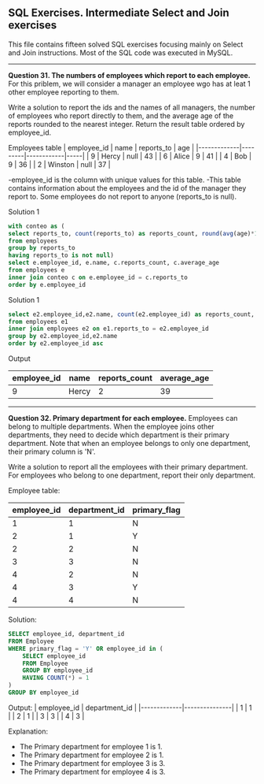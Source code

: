 ## SQL Exercises. Intermediate Select and Join exercises

This file contains fifteen solved SQL exercises focusing mainly on Select and Join instructions. Most of the SQL code was executed in MySQL.

***

**Question 31. The numbers of employees which report to each employee.** For this priblem, we will consider a manager an employee wgo has at leat 1 other employee reporting to them. 

Write a solution to report the ids and the names of all managers, the number of employees who report directly to them, and the average age of the reports rounded to the nearest integer.
Return the result table ordered by employee_id.

Employees table
| employee_id | name    | reports_to | age |
|-------------|---------|------------|-----|
| 9           | Hercy   | null       | 43  |
| 6           | Alice   | 9          | 41  |
| 4           | Bob     | 9          | 36  |
| 2           | Winston | null       | 37  |

-employee_id is the column with unique values for this table.
-This table contains information about the employees and the id of the manager they report to. Some employees do not report to anyone (reports_to is null).

Solution 1
```sql
with conteo as (
select reports_to, count(reports_to) as reports_count, round(avg(age)*1.00) as average_age
from employees
group by reports_to 
having reports_to is not null)
select e.employee_id, e.name, c.reports_count, c.average_age
from employees e
inner join conteo c on e.employee_id = c.reports_to
order by e.employee_id
```

Solution 1
```sql
select e2.employee_id,e2.name, count(e2.employee_id) as reports_count, round(avg(e1.age *1.00),0) as average_age
from employees e1
inner join employees e2 on e1.reports_to = e2.employee_id
group by e2.employee_id,e2.name
order by e2.employee_id asc
```
Output

| employee_id | name  | reports_count | average_age |
|-------------|-------|---------------|-------------|
| 9           | Hercy | 2             | 39          |

***

**Question 32. Primary department for each employee.** Employees can belong to multiple departments. When the employee joins other departments, they need to decide which department is their primary department. Note that when an employee belongs to only one department, their primary column is 'N'.

Write a solution to report all the employees with their primary department. For employees who belong to one department, report their only department.

Employee table:

| employee_id | department_id | primary_flag |
|-------------|---------------|--------------|
| 1           | 1             | N            |
| 2           | 1             | Y            |
| 2           | 2             | N            |
| 3           | 3             | N            |
| 4           | 2             | N            |
| 4           | 3             | Y            |
| 4           | 4             | N            |

Solution:
```sql
SELECT employee_id, department_id
FROM Employee
WHERE primary_flag = 'Y' OR employee_id in (
    SELECT employee_id
    FROM Employee
    GROUP BY employee_id
    HAVING COUNT(*) = 1
)
GROUP BY employee_id
```

Output: 
| employee_id | department_id |
|-------------|---------------|
| 1           | 1             |
| 2           | 1             |
| 3           | 3             |
| 4           | 3             |

Explanation: 
- The Primary department for employee 1 is 1.
- The Primary department for employee 2 is 1.
- The Primary department for employee 3 is 3.
- The Primary department for employee 4 is 3.





